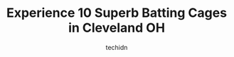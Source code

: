 ---
layout: ampstory
image: https://i0.wp.com/www.depkes.org/wp-content/uploads/2023/06/batting-cages-0-in-cleveland-oh-1685776143.jpeg?resize=640,853
author: techidn
featured: false
description: Discover the impressive array of Batting Cages options in Cleveland OH, where you can find 10 of the largest Batting Cages establishments in the area. From renowned classics to hidden gems, 
title: Experience 10 Superb Batting Cages in Cleveland OH
cover:
   title: Experience 10 Superb Batting Cages in Cleveland OH
   subtitle: Rickpate
   background: https://www.depkes.org/wp-content/uploads/2023/06/batting-cages-0-in-cleveland-oh-1685776143.jpeg

pages: 
 - layout: thirds
   top: <h1>#1 Baseball Batting Cages</h1>
   bottom: "<p>Excellent no-frills batting cage. Reserved a spot online. My son was able to hit uninterrupted for an hour.</p>"
   background: https://www.depkes.org/wp-content/uploads/2023/06/batting-cages-1-in-cleveland-oh-1685776144.jpeg
   backgroundblur: true
 - layout: thirds
   top: <h1>#2 D-BAT Middleburg</h1>
   bottom: "<p>I took my 9 and 7 year old there for the first time yesterday. Upon entering, we were impressed with how clean and well laid out the facility is. Even more impressive, ho</p>"
   background: https://www.depkes.org/wp-content/uploads/2023/06/batting-cages-2-in-cleveland-oh-1685776145.jpeg
   cta:
      link: https://www.depkes.org/blog/experience-10-superb-batting-cages-in-cleveland-oh/
      text: Experience 10 Superb Batting Cages in Cleveland OH
 - layout: thirds
   top: <h1>#3 Mr Divots Driving Range</h1>
   bottom: "<p>13393 York Rd, North Royalton, OH 44133, United States</p>"
   background: https://www.depkes.org/wp-content/uploads/2023/06/batting-cages-3-in-cleveland-oh-1685776146.jpeg
   cta:
      link: https://www.depkes.org/blog/experience-10-superb-batting-cages-in-cleveland-oh/
      text: Experience 10 Superb Batting Cages in Cleveland OH
 - layout: thirds
   top: <h1>#4 D-BAT Solon</h1>
   bottom: "<p>29001 Solon Rd suite i, Solon, OH 44139, United States</p>"
   background: https://images.unsplash.com/photo-1567360425618-1594206637d2?ixlib=rb-4.0.3&ixid=MnwxMjA3fDB8MHxwaG90by1wYWdlfHx8fGVufDB8fHx8&auto=format&fit=crop&w=640&h=853&q=80
   cta:
      link: https://www.depkes.org/blog/experience-10-superb-batting-cages-in-cleveland-oh/
      text: Experience 10 Superb Batting Cages in Cleveland OH
 - layout: thirds
   top: <h1>#5 Force Sports Westlake</h1>
   bottom: "<p>23409 Detroit Rd, Westlake, OH 44145, United States</p>"
   background: https://images.unsplash.com/photo-1564951434112-64d74cc2a2d7?ixlib=rb-4.0.3&ixid=MnwxMjA3fDB8MHxwaG90by1wYWdlfHx8fGVufDB8fHx8&auto=format&fit=crop&w=640&h=853&q=80
   cta:
      link: https://www.depkes.org/blog/experience-10-superb-batting-cages-in-cleveland-oh/
      text: Experience 10 Superb Batting Cages in Cleveland OH
 - layout: thirds
   top: <h1>#6 Terminal Field Number One</h1>
   bottom: "<p>4144 W 145th St, Cleveland, OH 44135, United States</p>"
   background: https://images.unsplash.com/photo-1533998839656-76f5e4b2bccb?ixlib=rb-4.0.3&ixid=MnwxMjA3fDB8MHxwaG90by1wYWdlfHx8fGVufDB8fHx8&auto=format&fit=crop&w=640&h=853&q=80
   cta:
      link: https://www.depkes.org/blog/experience-10-superb-batting-cages-in-cleveland-oh/
      text: Experience 10 Superb Batting Cages in Cleveland OH
 - layout: thirds
   top: <h1>#7 Paul Serra Field</h1>
   bottom: "<p>631 E 222nd St, Euclid, OH 44123, United States</p>"
   background: https://images.unsplash.com/photo-1496096265110-f83ad7f96608?ixlib=rb-4.0.3&ixid=MnwxMjA3fDB8MHxwaG90by1wYWdlfHx8fGVufDB8fHx8&auto=format&fit=crop&w=640&h=853&q=80
   cta:
      link: https://www.depkes.org/blog/experience-10-superb-batting-cages-in-cleveland-oh/
      text: Experience 10 Superb Batting Cages in Cleveland OH
 - layout: thirds
   middle: Continue reading...
   background: https://images.unsplash.com/photo-1591393223703-56fe1347ac62?ixlib=rb-4.0.3&ixid=MnwxMjA3fDB8MHxwaG90by1wYWdlfHx8fGVufDB8fHx8&auto=format&fit=crop&w=640&h=853&q=80
   cta:
      link: https://www.depkes.org/blog/experience-10-superb-batting-cages-in-cleveland-oh/
      text: Experience 10 Superb Batting Cages in Cleveland OH
      
---